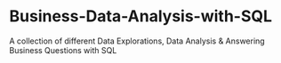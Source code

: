 # Business-Data-Analysis-with-SQL
A collection of different Data Explorations, Data Analysis &amp; Answering Business Questions with SQL
